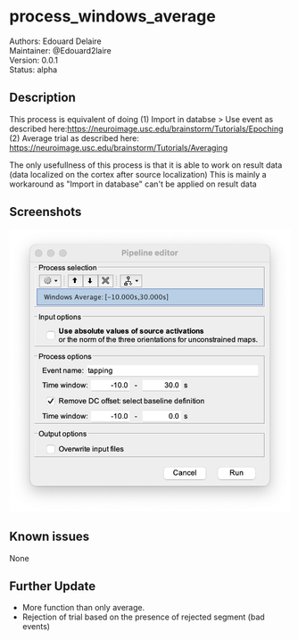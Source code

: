 # process_windows_average
Authors: Edouard Delaire  
Maintainer: @Edouard2laire  
Version: 0.0.1  
Status: alpha  

## Description
This process is equivalent of doing 
(1) Import in databse > Use event as described here:https://neuroimage.usc.edu/brainstorm/Tutorials/Epoching
(2) Average trial as described here: https://neuroimage.usc.edu/brainstorm/Tutorials/Averaging

The only usefullness of this process is that it is able to work on result data (data localized on the cortex after source localization)
This is mainly a workaround as "Import in database" can't be applied on result data

## Screenshots
![process_average_subsets screenshot](./Screenshot.png)

## Known issues
None

## Further Update 
- More function than only average. 
- Rejection of trial based on the presence of rejected segment (bad events)